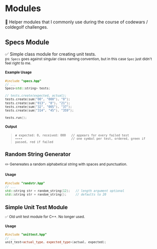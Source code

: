 # Modules
:memo: Helper modules that I commonly use during the course of codewars / coldegolf challenges.

## Specs Module
:white_check_mark: Simple class module for creating unit tests.  
<small>ps: `Specs` goes against singular class naming convention, but in this case `Spec` just didn't feel right to me.

#### Example Usage
```C++
#include "specs.hpp"
// ...
Specs<std::string> tests;

// tests.create(expected, actual);
tests.create(sum("00", "000"), "0");
tests.create(sum("013", "8"), "21");
tests.create(sum("32", "005"), "37");
tests.create(sum("314", "45"), "359");

tests.run();
```

#### Output
> ```
> ✘ expected: 0, received: 000   // appears for every failed test
> ∙∙∙∙                           // one symbol per test, ordered, green if passed, red if failed
> ```

## Random String Generator
:pencil2: Genereates a random alphabetical string with spaces and punctuation.

#### Usage
```C++
#include "randstr.hpp"
// ...
std::string str = random_string(12);   // length argument optional
std::string str = random_string();     // defaults to 20
```

## Simple Unit Test Module
:white_check_mark: Old unit test module for C++. No longer used.

#### Usage
```C++
#include "unittest.hpp"
// ...
unit_test<actual_type, expected_type>(actual, expected);
```
